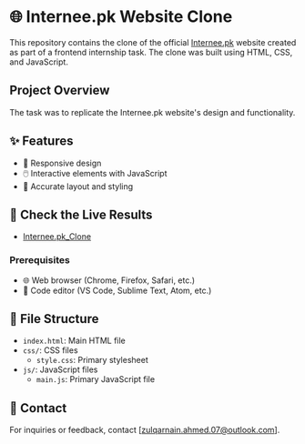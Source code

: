 # 🌐 Internee.pk Website Clone

This repository contains the clone of the official [Internee.pk](https://www.internee.pk/) website created as part of a frontend internship task. The clone was built using HTML, CSS, and JavaScript.

## Project Overview

The task was to replicate the Internee.pk website's design and functionality.

## ✨ Features

- 📱 Responsive design
- 🖱️ Interactive elements with JavaScript
- 🎨 Accurate layout and styling

## 🚀 Check the Live Results 
- [Internee.pk_Clone](https://zulqarnainahmed07.github.io/TSK-000-36-Internee-Clone/)

### Prerequisites

- 🌐 Web browser (Chrome, Firefox, Safari, etc.)
- 📝 Code editor (VS Code, Sublime Text, Atom, etc.)


## 📂 File Structure

- `index.html`: Main HTML file
- `css/`: CSS files
    - `style.css`: Primary stylesheet
- `js/`: JavaScript files
    - `main.js`: Primary JavaScript file

## 📧 Contact

For inquiries or feedback, contact [zulqarnain.ahmed.07@outlook.com].
